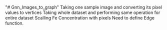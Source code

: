 "# Gnn_Images_to_graph" 
Taking one sample image and converting its pixel values to vertices
Taking whole dataset and performing same operation for entire dataset
Scalling Fe Concentration with pixels
Need to define Edge function.
